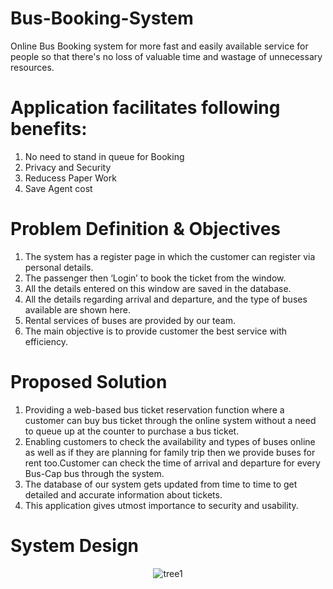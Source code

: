 # Bus-Booking-System
Online Bus Booking system for more fast and easily available service for people so that there's no loss of valuable time and wastage of unnecessary resources.

# Application facilitates following benefits:
1. No need to stand in queue for Booking
2. Privacy and Security
3. Reducess Paper Work
4. Save Agent cost

# Problem Definition & Objectives
1. The system has a register page in which the customer can register via personal details.
2. The passenger then ‘Login’ to book the ticket from the window.
3. All the details entered on this window are saved in the database.
4. All the details regarding arrival and departure, and the type of buses available are shown here.
5. Rental services of buses are provided by our team.
6. The main objective is to provide customer the best service with efficiency.

# Proposed Solution
1. Providing a web-based bus ticket reservation function where a customer can buy bus ticket through the online system without a need to queue up at the counter to
purchase a bus ticket.
2. Enabling customers to check the availability and types of buses online as well as if they are planning for family trip then we provide buses for rent too.Customer can check the time of arrival and departure for every Bus-Cap bus through the system.
3. The database of our system gets updated from time to time to get detailed and accurate information about tickets.
4. This application gives utmost importance to security and usability.

# System Design
<p align="center">
  <img src="https://github.com/pthmhatre/Bus-Booking-System/assets/100022723/4327c131-de61-4041-aac2-5425a74a5493" alt="tree1">
</p>
